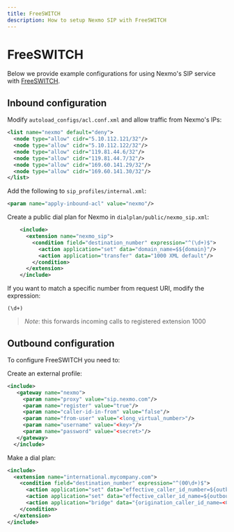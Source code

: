 ```yaml
---
title: FreeSWITCH
description: How to setup Nexmo SIP with FreeSWITCH
---
```


# FreeSWITCH

Below we provide example configurations for using Nexmo's SIP service with [FreeSWITCH](http://www.freeswitch.org).

## Inbound configuration

Modify `autoload_configs/acl.conf.xml` and allow traffic from Nexmo's IPs:

```xml
<list name="nexmo" default="deny">
  <node type="allow" cidr="5.10.112.121/32"/>
  <node type="allow" cidr="5.10.112.122/32"/>
  <node type="allow" cidr="119.81.44.6/32"/>
  <node type="allow" cidr="119.81.44.7/32"/>
  <node type="allow" cidr="169.60.141.29/32"/>
  <node type="allow" cidr="169.60.141.30/32"/>
</list>
```

Add the following to `sip_profiles/internal.xml`:

```xml
<param name="apply-inbound-acl" value="nexmo"/>
```

Create a public dial plan for Nexmo in `dialplan/public/nexmo_sip.xml`:

```xml
    <include>
      <extension name="nexmo_sip">
        <condition field="destination_number" expression="^(\d+)$">
          <action application="set" data="domain_name=$${domain}"/>
          <action application="transfer" data="1000 XML default"/>
        </condition>
      </extension>
    </include>
```

If you want to match a specific number from request URI, modify the expression:

````
(\d+)
````

> *Note*: this forwards incoming calls to registered extension 1000

## Outbound configuration

To configure FreeSWITCH you need to:

Create an external profile:

```xml
<include>
   <gateway name="nexmo">
     <param name="proxy" value="sip.nexmo.com"/>
     <param name="register" value="true"/>
     <param name="caller-id-in-from" value="false"/>
     <param name="from-user" value="<long_virtual_number>"/>
     <param name="username" value="<key>"/>
     <param name="password" value="<secret>"/>
   </gateway>
  </include>
```

Make a dial plan:

```xml
<include>
  <extension name="international.mycompany.com">
    <condition field="destination_number" expression="^(00\d+)$">
      <action application="set" data="effective_caller_id_number=${outbound_caller_id_number}"/>
      <action application="set" data="effective_caller_id_name=${outbound_caller_id_name}"/>
      <action application="bridge" data="{origination_caller_id_name=<CALLER_ID>}sofia/gateway/nexmo/$1"/>
    </condition>
  </extension>
</include>
```
